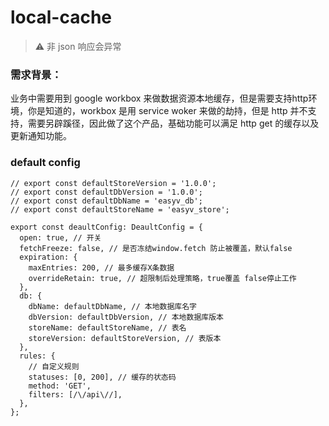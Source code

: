 # local-cache

> ⚠️ 非 json 响应会异常

### 需求背景：
业务中需要用到 google workbox 来做数据资源本地缓存，但是需要支持http环境，你是知道的，workbox 是用 service woker 来做的劫持，但是 http 并不支持，需要另辟蹊径，因此做了这个产品，基础功能可以满足 http get 的缓存以及更新通知功能。


### default config
```
// export const defaultStoreVersion = '1.0.0';
// export const defaultDbVersion = '1.0.0';
// export const defaultDbName = 'easyv_db';
// export const defaultStoreName = 'easyv_store';

export const deaultConfig: DeaultConfig = {
  open: true, // 开关
  fetchFreeze: false, // 是否冻结window.fetch 防止被覆盖，默认false
  expiration: {
    maxEntries: 200, // 最多缓存X条数据
    overrideRetain: true, // 超限制后处理策略，true覆盖 false停止工作
  },
  db: {
    dbName: defaultDbName, // 本地数据库名字
    dbVersion: defaultDbVersion, // 本地数据库版本
    storeName: defaultStoreName, // 表名
    storeVersion: defaultStoreVersion, // 表版本
  },
  rules: {
    // 自定义规则
    statuses: [0, 200], // 缓存的状态码
    method: 'GET',
    filters: [/\/api\//],
  },
};

```
